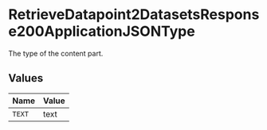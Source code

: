 # RetrieveDatapoint2DatasetsResponse200ApplicationJSONType

The type of the content part.


## Values

| Name   | Value  |
| ------ | ------ |
| `TEXT` | text   |